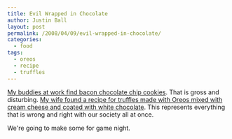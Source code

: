 ```yaml
---
title: Evil Wrapped in Chocolate
author: Justin Ball
layout: post
permalink: /2008/04/09/evil-wrapped-in-chocolate/
categories:
  - food
tags:
  - oreos
  - recipe
  - truffles
---
```


[My buddies at work find bacon chocolate chip cookies][1]. That is gross and disturbing. [My wife found a recipe for truffles made with Oreos mixed with cream cheese and coated with white chocolate][2]. This represents everything that is wrong and right with our society all at once.

 [1]: /2008/02/26/the-cosl-guys-are-disgusting/
 [2]: http://bakerella.blogspot.com/2008/01/grocery-item-turns-gourmet.html

We're going to make some for game night.
